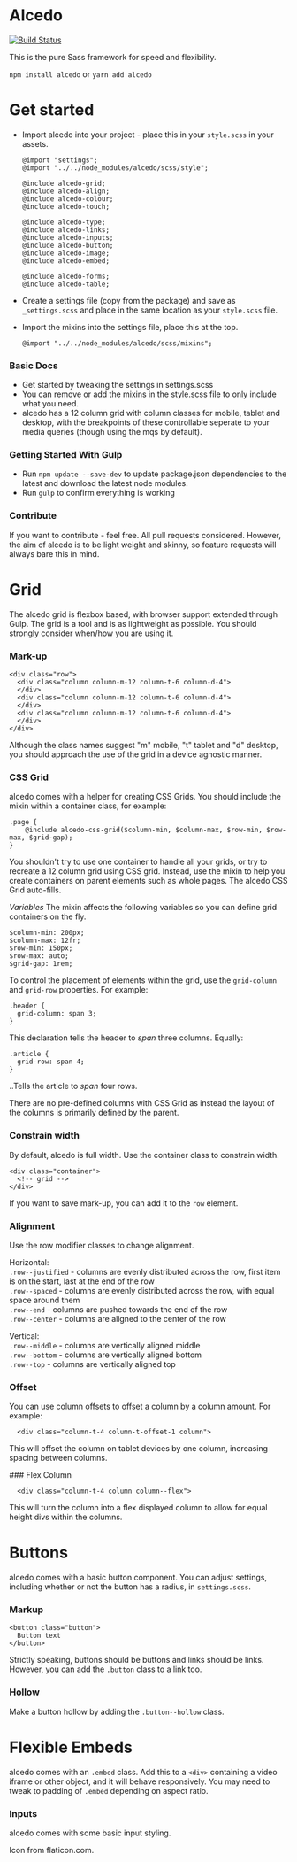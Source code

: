 # Alcedo

[![Build Status](https://travis-ci.org/ryangittings/alcedo.svg?branch=master)](https://travis-ci.org/ryangittings/alcedo)

This is the pure Sass framework for speed and flexibility.

`npm install alcedo` or `yarn add alcedo`

Get started
===========

- Import alcedo into your project - place this in your `style.scss` in your assets.
  ```
  @import "settings";
  @import "../../node_modules/alcedo/scss/style";

  @include alcedo-grid;
  @include alcedo-align;
  @include alcedo-colour;
  @include alcedo-touch;

  @include alcedo-type;
  @include alcedo-links;
  @include alcedo-inputs;
  @include alcedo-button;
  @include alcedo-image;
  @include alcedo-embed;

  @include alcedo-forms;
  @include alcedo-table;
  ```
    
- Create a settings file (copy from the package) and save as `_settings.scss` and place in the same location as your `style.scss` file.

- Import the mixins into the settings file, place this at the top.
  ```
  @import "../../node_modules/alcedo/scss/mixins";
  ```
  
  
### Basic Docs

- Get started by tweaking the settings in settings.scss
- You can remove or add the mixins in the style.scss file to only include what you need.
- alcedo has a 12 column grid with column classes for mobile, tablet and desktop, with the breakpoints of these controllable seperate to your media queries (though using the mqs by default).

### Getting Started With Gulp
- Run `npm update --save-dev` to update package.json dependencies to the latest and download the latest node modules.
- Run `gulp` to confirm everything is working

### Contribute

If you want to contribute - feel free. All pull requests considered. However, the aim of alcedo is to be light weight and skinny, so feature requests will always bare this in mind.


Grid
====

The alcedo grid is flexbox based, with browser support extended through Gulp. The grid is a tool and is as lightweight as possible. You should strongly consider when/how you are using it.

### Mark-up

```
<div class="row">
  <div class="column column-m-12 column-t-6 column-d-4">
  </div>
  <div class="column column-m-12 column-t-6 column-d-4">
  </div>
  <div class="column column-m-12 column-t-6 column-d-4">
  </div>  
</div>
```

Although the class names suggest "m" mobile, "t" tablet and "d" desktop, you should approach the use of the grid in a device agnostic manner.

### CSS Grid

alcedo comes with a helper for creating CSS Grids. You should include the mixin within a container class, for example:

```
.page {
    @include alcedo-css-grid($column-min, $column-max, $row-min, $row-max, $grid-gap);
}
```

You shouldn't try to use one container to handle all your grids, or try to recreate a 12 column grid using CSS grid. Instead, use the mixin to help you create containers on parent elements such as whole pages. The alcedo CSS Grid auto-fills.

*Variables*
The mixin affects the following variables so you can define grid containers on the fly.

```
$column-min: 200px;
$column-max: 12fr;
$row-min: 150px;
$row-max: auto;
$grid-gap: 1rem;
```

To control the placement of elements within the grid, use the `grid-column` and `grid-row` properties. For example:

```
.header {
  grid-column: span 3;
}
```

This declaration tells the header to _span_ three columns. Equally:

```
.article {
  grid-row: span 4;
}
```

..Tells the article to _span_ four rows.

There are no pre-defined columns with CSS Grid as instead the layout of the columns is primarily defined by the parent.

### Constrain width

By default, alcedo is full width. Use the container class to constrain width.

```
<div class="container">
  <!-- grid -->
</div>
```

If you want to save mark-up, you can add it to the `row` element.

### Alignment

Use the row modifier classes to change alignment.

Horizontal:  
`.row--justified` - columns are evenly distributed across the row, first item is on the start, last at the end of the row  
`.row--spaced` - columns are evenly distributed across the row, with equal space around them  
`.row--end` - columns are pushed towards the end of the row  
`.row--center` - columns are aligned to the center of the row  

Vertical:  
`.row--middle` - columns are vertically aligned middle  
`.row--bottom` - columns are vertically aligned bottom  
`.row--top` - columns are vertically aligned top  

### Offset

You can use column offsets to offset a column by a column amount. For example:

```
  <div class="column-t-4 column-t-offset-1 column">
```

This will offset the column on tablet devices by one column, increasing spacing between columns.

### Flex Column

```
  <div class="column-t-4 column column--flex">
```

This will turn the column into a flex displayed column to allow for equal height divs within the columns.

Buttons
=======

alcedo comes with a basic button component. You can adjust settings, including whether or not the button has a radius, in `settings.scss`.

### Markup

```
<button class="button">
  Button text
</button>
```

Strictly speaking, buttons should be buttons and links should be links. However, you can add the `.button` class to a link too. 

### Hollow 

Make a button hollow by adding the `.button--hollow` class.

Flexible Embeds
===============

alcedo comes with an `.embed` class. Add this to a `<div>` containing a video iframe or other object, and it will behave responsively. You may need to tweak to padding of `.embed` depending on aspect ratio.

### Inputs

alcedo comes with some basic input styling.

  
Icon from flaticon.com.
